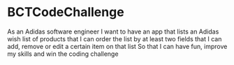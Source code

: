 # BCTCodeChallenge
As an Adidas software engineer  I want to have an app   that lists an Adidas wish list of products  that I can order the list by at least two fields  that I can add, remove or edit a certain item on that list  So that I can have fun, improve my skills and win the coding challenge

